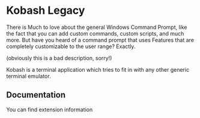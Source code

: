 # Kobash Legacy 
There is Much to love about the general Windows Command Prompt, like the fact that you can add custom commands, custom scripts, and much more. But have you heard of a command prompt that uses Features that are completely customizable to the user range? Exactly. 

(obviously this is a bad description, sorry!)

Kobash is a terminal application which tries to fit in with any other generic terminal emulator.

## Documentation

You can find extension information 